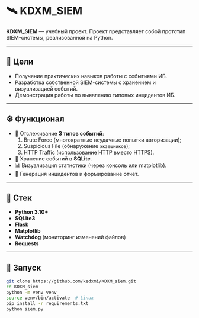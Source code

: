 # 🛰️ KDXM_SIEM

**KDXM_SIEM** — учебный проект.
Проект представляет собой прототип SIEM-системы, реализованной на Python.

---

## 🎯 Цели
- Получение практических навыков работы с событиями ИБ.  
- Разработка собственной SIEM-системы с хранением и визуализацией событий.  
- Демонстрация работы по выявлению типовых инцидентов ИБ.

---

## ⚙️ Функционал
- 📡 Отслеживание **3 типов событий**:
  1. Brute Force (многократные неудачные попытки авторизации);
  2. Suspicious File (обнаружение `экзешников`);
  3. HTTP Traffic (использование HTTP вместо HTTPS).
- 💾 Хранение событий в **SQLite**.
- 📊 Визуализация статистики (через консоль или matplotlib).
- 🚨 Генерация инцидентов и формирование отчёт.

---

## 🧩 Стек
- **Python 3.10+**
- **SQLite3**
- **Flask**
- **Matplotlib**
- **Watchdog** (мониторинг изменений файлов)
- **Requests**

---

## 🚀 Запуск

```bash
git clone https://github.com/kedxmi/KDXM_siem.git
cd KDXM_siem
python -m venv venv
source venv/bin/activate  # Linux
pip install -r requirements.txt
python siem.py
```
